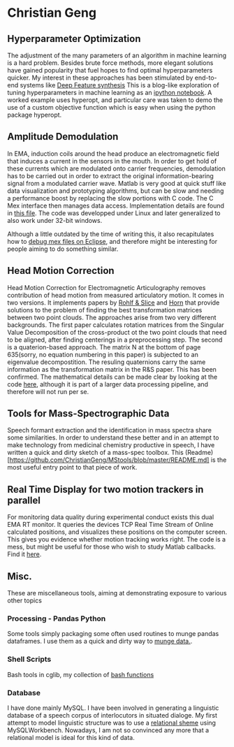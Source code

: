 # Christian Geng

## Hyperparameter Optimization

The adjustment of the many parameters of an algorithm in machine learning is a hard problem. Besides brute force methods, more elegant solutions have gained popularity that fuel hopes to find optimal hyperparameters quicker. My interest in these approaches has been stimulated by end-to-end systems like [Deep Feature synthesis](https://groups.csail.mit.edu/EVO-DesignOpt/groupWebSite/uploads/Site/DSAA_DSM_2015.pdf) 
This is a blog-like exploration of tuning hyperparameters in machine learning as an [ipython notebook](hyperparamsOptimization/tuneHyperPrams.ipynb). A worked example uses hyperopt, and particular care was taken to demo the use of a custom objective function which is easy when using the python package hyperopt.


## Amplitude Demodulation

In EMA, induction coils around the head produce an electromagnetic field that induces a current in the sensors in the mouth. In order to 
get hold of these currents which are modulated onto carrier frequencies, demodulation has to be carried out in order to extract the original information-bearing signal from a modulated carrier wave.
Matlab is very good at quick stuff like data visualization and prototyping algorithms, but can be slow and needing a performance boost by replacing the slow portions 
with C code. The C Mex interface then manages data access. Implementation details are found in [this file](AmpDemod/gradDemodCpp/src/gradDemod.cpp). The code was developped under 
Linux and later generalized to also work under 32-bit windows.

Although a little outdated by the time of writing this, it also recapitulates how to [debug mex files on Eclipse](AmpDemod/gradDemodCpp/src/mexOnEclipseNotes.txt),
and therefore might be interesting for people aiming to do something similar. 


## Head Motion Correction 
Head Motion Correction for Electromagnetic Articulography removes contribution of head motion from measured articulatory motion. 
It comes in two versions. It implements papers by [Rohlf & Slice](include/RohlfSlice_1990.pdf) and [Horn](include/hornQuaternion.pdf)
that provide solutions to the problem of finding the best transformation matrices between two point clouds. 
The approaches arise from two very different backgrounds. 
The first paper calculates rotation matrices from the Singular Value Decomposition of the cross-product ot the 
two point clouds that need to be aligned, after finding centerings in a preprocessing step.
 The second is a quaterion-based approach. The matrix N at the bottom of page 635(sorry, no equation numbering in this paper)
 is subjected to an eigenvalue decompostition. The resuling quaternions carry the same information as the transformation matrix in the R&S paper. This has been confirmed. The mathematical details can be made clear by looking at the code [here](include/philm/3dnew/rota_ini.m), although it is part of a larger data processing pipeline, and therefore will not run per se. 


## Tools for Mass-Spectrographic Data

Speech formant extraction and the identification in mass spectra share some similarities. In order to understand these better and in an attempt to make technology from medicinal chemistry productive in speech, I have written a quick and dirty sketch of a mass-spec toolbox. This (Readme)[https://github.com/ChristianGeng/MStools/blob/master/README.md] is the most useful entry point to that piece of work. 

## Real Time Display for two motion trackers in parallel

For monitoring data quality during experimental conduct exists this dual EMA RT monitor. 
It queries the devices TCP Real Time Stream of Online calculated positions, and visualizes these positions on the computer screen. This gives you evidence whether motion tracking works right. The code is a mess, but might be useful for those who wish to study Matlab callbacks. Find it [here](include/cgm/3DUoE/lida_rtmon_dual.m).

## Misc. 
These are miscellaneous tools, aiming at demonstrating exposure to various other topics

### Processing - Pandas Python

Some tools simply packaging some often used routines to munge pandas dataframes. I use them as a quick and dirty way to [munge data.](https://github.com/ChristianGeng/python-tools/blob/master/dfMassage.py). 

### Shell Scripts 
Bash tools in cglib, my collection of [bash functions](https://github.com/ChristianGeng/bashscripts/blob/master/cglib)

### Database

I have done mainly MySQL. I have been involved in generating a linguistic database of a speech corpus of interlocutors in situated dialoge. My first attempt to model linguistic structure was to use a [relational sheme](https://github.com/ChristianGeng/portfolio/blob/master/misc/dtsketch.pdf) using MySQLWorkbench. 
Nowadays, I am not so convinced any more that a relational model is ideal for this kind of data. 

